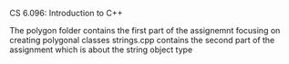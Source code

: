 CS 6.096: Introduction to C++

The polygon folder contains the first part of the assignemnt focusing on creating polygonal classes
strings.cpp contains the second part of the assignment which is about the string object type
